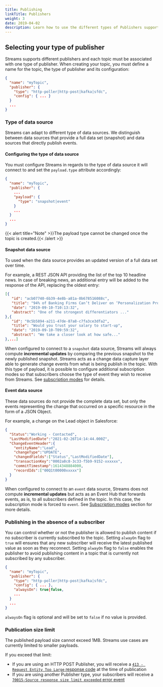 ```yaml
---
title: Publishing
linkTitle: Publishers
weight: 3
date: 2019-04-02
description: Learn how to use the different types of Publishers supported by Streams.
---
```


## Selecting your type of publisher

Streams supports different publishers and each topic must be associated with one type of publisher.
When creating your topic, you must define a name for the topic, the type of publisher and its configuration:

```json
{
  "name": "myTopic",
  "publisher": {
    "type": "http-poller|http-post|kafka|sfdc",
    "config": { ... }
  }
  ...
}
```

### Type of data source

Streams can adapt to different type of data sources. We distinguish between data sources that provide a full data set (snapshot) and data sources that directly publish events.

#### Configuring the type of data source

You must configure Streams in regards to the type of data source it will connect to and set the `payload.type` attribute accordingly:

```json
{
  "name": "myTopic",
  "publisher": {
    ...
    "payload": {
      "type": "snapshot|event"
    }
    ...
  }
  ...
}
```

{{< alert title="Note" >}}The payload type cannot be changed once the topic is created.{{< /alert >}}

#### Snapshot data source

To used when the data source provides an updated version of a full data set over time.

For example, a REST JSON API providing the list of the top 10 headline news. In case of breaking news, an additional entry will be added to the response of the API, replacing the oldest entry:

```json
[{
   "id": "acb07740-6b39-4e8b-a81a-0b678516088c",
   "title": "94% of Banking Firms Can’t Deliver on ‘Personalization Promise’",
   "date": "2019-09-10-T10:13:32",
   "abstract": "One of the strongest differentiators ..."
},{
   "id": "0c5b5894-a211-47de-87a8-c7fa3ce3dfa2",
   "title": "Would you trust your salary to start-up",
   "date": "2019-09-10-T09:59:32",
   "abstract": "We take a closer look at how safe..."
},...]
```

When configured to connect to a `snapshot` data source, Streams will always compute **incremental updates** by comparing the previous snapshot to the newly published snapshot. Streams acts as a change data capture layer able to generate change events from what is being publish in the topic. With this type of payload, it is possible to configure additional subscription modes so that subscribers choose the type of event they wish to receive from Streams. See [subscription modes](../subscribers#subscription-modes) for details.

#### Event data source

These data sources do not provide the complete data set, but only the events representing the change that occurred on a specific resource in the form of a JSON Object.

For example, a change on the Lead object in Salesforce:

```json
{
  "Status":"Working - Contacted",
  "LastModifiedDate":"2021-02-26T14:14:44.000Z",
  "ChangeEventHeader":{
    "entityName":"Lead",
    "changeType":"UPDATE",
    "changedFields":["Status","LastModifiedDate"],
    "transactionKey":"0002a8c8-3c33-f5b9-9152-xxxxxx",
    "commitTimestamp":1614348884000,
    "recordIds":["00Q1t00000xxxxx"]
  }
}
```

When configured to connect to an `event` data source, Streams does not compute **incremental updates** but acts as an Event Hub that forwards events, as is, to all subscribers defined in the topic. In this case, the subscription mode is forced to `event`. See [Subscription modes](../subscribers#subscription-modes) section for more details.

### Publishing in the absence of a subscriber

You can control whether or not the publisher is allowed to publish content if no subscriber is currently subscribed to the topic.
Setting `alwayOn` flag to `true` will ensures that any new subscriber will receive the latest published value as soon as they reconnect.
Setting `alwayOn` flag to `false` enables the publisher to avoid publishing content in a topic that is currently not subscribed by any subscriber.

```json
{
  "name": "myTopic",
  "publisher": {
    "type": "http-poller|http-post|kafka|sfdc",
    "config": { ... },
    "alwaysOn": true|false,
    ...
  }
  ...
}
```

`alwaysOn` flag is optional and will be set to `false` if no value is provided.

### Publication size limit

The published payload size cannot exceed 1MB. Streams use cases are currently limited to smaller payloads.

If you exceed that limit:

* If you are using an HTTP POST Publisher, you will receive a [`413 - Request Entity Too Large` response code](/docs/topics-api/#error-codes) at the time of publication
* If you are using another Publisher type, your subscribers will receive a [`70015-Source response size limit exceeded` error event](/docs/subscribers/subscribers-errors/)
